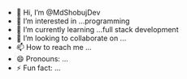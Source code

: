 - 👋 Hi, I’m @MdShobujDev
- 👀 I’m interested in ...programming
- 🌱 I’m currently learning ...full stack development
- 💞️ I’m looking to collaborate on ...
- 📫 How to reach me ...
- 😄 Pronouns: ...
- ⚡ Fun fact: ...

<!---
MdShobujDev/MdShobujDev is a ✨ special ✨ repository because its `README.md` (this file) appears on your GitHub profile.
You can click the Preview link to take a look at your changes.
--->
